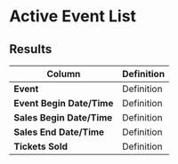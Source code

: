 # Active Event List

## Results

| **Column** | **Definition** |
| --- | --- |
| **Event** | Definition |
| **Event Begin Date/Time** | Definition |
| **Sales Begin Date/Time** | Definition |
| **Sales End Date/Time** | Definition |
| **Tickets Sold** | Definition |